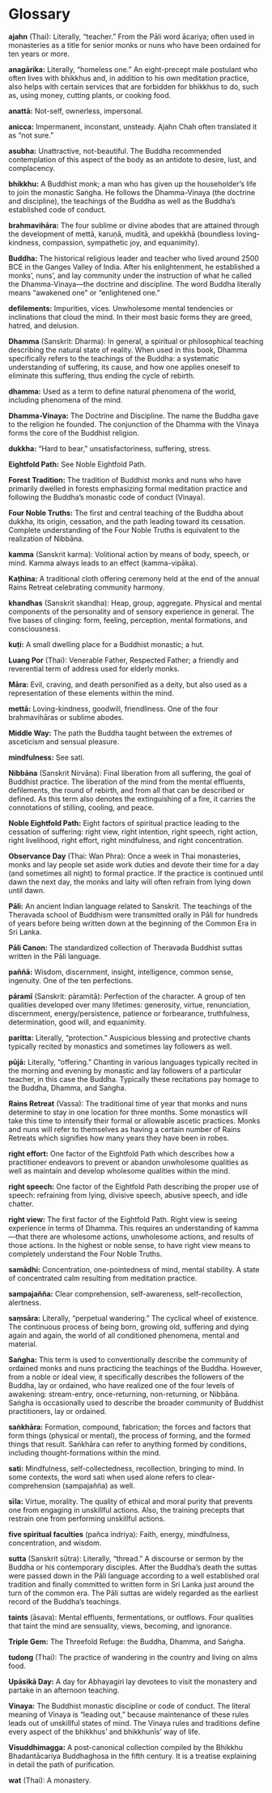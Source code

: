﻿# Glossary

**ajahn** (Thai): Literally, “teacher.” From the Pāli word ācariya;
often used in monasteries as a title for senior monks or nuns who have
been ordained for ten years or more.

**anagārika:** Literally, “homeless one.” An eight-precept male
postulant who often lives with bhikkhus and, in addition to his own
meditation practice, also helps with certain services that are forbidden
for bhikkhus to do, such as, using money, cutting plants, or cooking
food.

**anattā:** Not-self, ownerless, impersonal.

**anicca:** Impermanent, inconstant, unsteady. Ajahn Chah often
translated it as “not sure.”

**asubha:** Unattractive, not-beautiful. The Buddha recommended
contemplation of this aspect of the body as an antidote to desire, lust,
and complacency.

**bhikkhu:** A Buddhist monk; a man who has given up the householder’s
life to join the monastic Saṅgha. He follows the Dhamma-Vinaya (the
doctrine and discipline), the teachings of the Buddha as well as the
Buddha’s established code of conduct.

**brahmavihāra:** The four sublime or divine abodes that are attained
through the development of mettā, karuṇā, muditā, and upekkhā (boundless
loving-kindness, compassion, sympathetic joy, and equanimity).

**Buddha:** The historical religious leader and teacher who lived around
2500 BCE in the Ganges Valley of India. After his enlightenment, he
established a monks’, nuns’, and lay community under the instruction of what
he called the Dhamma-Vinaya—the doctrine and discipline. The word Buddha
literally means “awakened one” or “enlightened one.”

**defilements:** Impurities, vices. Unwholesome mental tendencies or
inclinations that cloud the mind. In their most basic forms they are
greed, hatred, and delusion.

**Dhamma** (Sanskrit: Dharma): In general, a spiritual or philosophical
teaching describing the natural state of reality. When used in this
book, Dhamma specifically refers to the teachings of the Buddha: a
systematic understanding of suffering, its cause, and how one applies
oneself to eliminate this suffering, thus ending the cycle of rebirth.

**dhamma:** Used as a term to define natural phenomena of the world,
including phenomena of the mind.

**Dhamma-Vinaya:** The Doctrine and Discipline. The name the Buddha gave
to the religion he founded. The conjunction of the Dhamma with the
Vinaya forms the core of the Buddhist religion.

**dukkha:** “Hard to bear,” unsatisfactoriness, suffering, stress.

**Eightfold Path:** See Noble Eightfold Path.

**Forest Tradition:** The tradition of Buddhist monks and nuns who have
primarily dwelled in forests emphasizing formal meditation practice and
following the Buddha’s monastic code of conduct (Vinaya).

**Four Noble Truths:** The first and central teaching of the Buddha
about dukkha, its origin, cessation, and the path leading toward its
cessation. Complete understanding of the Four Noble Truths is equivalent
to the realization of Nibbāna.

**kamma** (Sanskrit karma): Volitional action by means of body, speech,
or mind. Kamma always leads to an effect (kamma-vipāka).

**Kaṭhina:** A traditional cloth offering ceremony held at the end of
the annual Rains Retreat celebrating community harmony.

**khandhas** (Sanskrit skandha): Heap, group, aggregate. Physical and
mental components of the personality and of sensory experience in
general. The five bases of clinging: form, feeling, perception, mental
formations, and consciousness.

**kuṭi:** A small dwelling place for a Buddhist monastic; a hut.

**Luang Por** (Thai): Venerable Father, Respected Father; a friendly and
reverential term of address used for elderly monks.

**Māra:** Evil, craving, and death personified as a deity, but also used
as a representation of these elements within the mind.

**mettā:** Loving-kindness, goodwill, friendliness. One of the four
brahmavihāras or sublime abodes.

**Middle Way:** The path the Buddha taught between the extremes of
asceticism and sensual pleasure.

**mindfulness:** See sati.

**Nibbāna** (Sanskrit Nirvāṇa): Final liberation from all suffering, the
goal of Buddhist practice. The liberation of the mind from the mental
effluents, defilements, the round of rebirth, and from all that can be
described or defined. As this term also denotes the extinguishing of a
fire, it carries the connotations of stilling, cooling, and peace.

**Noble Eightfold Path:** Eight factors of spiritual practice leading to
the cessation of suffering: right view, right intention, right speech,
right action, right livelihood, right effort, right mindfulness, and
right concentration.

**Observance Day** (Thai: Wan Phra): Once a week in Thai monasteries,
monks and lay people set aside work duties and devote their time for a
day (and sometimes all night) to formal practice. If the practice is
continued until dawn the next day, the monks and laity will often
refrain from lying down until dawn.

**Pāli:** An ancient Indian language related to Sanskrit. The teachings
of the Theravada school of Buddhism were transmitted orally in Pāli for
hundreds of years before being written down at the beginning of the
Common Era in Sri Lanka.

**Pāli Canon:** The standardized collection of Theravada Buddhist suttas
written in the Pāli language.

**paññā:** Wisdom, discernment, insight, intelligence, common sense,
ingenuity. One of the ten perfections.

**pāramī** (Sanskrit: pāramitā): Perfection of the character. A group of
ten qualities developed over many lifetimes: generosity, virtue,
renunciation, discernment, energy/persistence, patience or forbearance,
truthfulness, determination, good will, and equanimity.

**paritta:** Literally, “protection.” Auspicious blessing and protective
chants typically recited by monastics and sometimes lay followers as
well.

**pūjā:** Literally, “offering.” Chanting in various languages typically
recited in the morning and evening by monastic and lay followers of a
particular teacher, in this case the Buddha. Typically these recitations
pay homage to the Buddha, Dhamma, and Saṅgha.

**Rains Retreat** (Vassa): The traditional time of year that monks and
nuns determine to stay in one location for three months. Some monastics
will take this time to intensify their formal or allowable ascetic
practices. Monks and nuns will refer to themselves as having a certain
number of Rains Retreats which signifies how many years they have been
in robes.

**right effort:** One factor of the Eightfold Path which describes how a
practitioner endeavors to prevent or abandon unwholesome qualities as
well as maintain and develop wholesome qualities within the mind.

**right speech:** One factor of the Eightfold Path describing the proper
use of speech: refraining from lying, divisive speech, abusive speech,
and idle chatter.

**right view:** The first factor of the Eightfold Path. Right view is
seeing experience in terms of Dhamma. This requires an understanding of
kamma—that there are wholesome actions, unwholesome actions, and results
of those actions. In the highest or noble sense, to have right view
means to completely understand the Four Noble Truths.

**samādhi:** Concentration, one-pointedness of mind, mental stability. A
state of concentrated calm resulting from meditation practice.

**sampajañña:** Clear comprehension, self-awareness, self-recollection,
alertness.

**saṃsāra:** Literally, “perpetual wandering.” The cyclical wheel of
existence. The continuous process of being born, growing old, suffering
and dying again and again, the world of all conditioned phenomena,
mental and material.

**Saṅgha:** This term is used to conventionally describe the community
of ordained monks and nuns practicing the teachings of the Buddha.
However, from a noble or ideal view, it specifically describes the
followers of the Buddha, lay or ordained, who have realized one of the
four levels of awakening: stream-entry, once-returning, non-returning,
or Nibbāna. Saṅgha is occasionally used to describe the broader
community of Buddhist practitioners, lay or ordained.

**saṅkhāra:** Formation, compound, fabrication; the forces and factors
that form things (physical or mental), the process of forming, and the
formed things that result. Saṅkhāra can refer to anything formed by
conditions, including thought-formations within the mind.

**sati:** Mindfulness, self-collectedness, recollection, bringing to
mind.  In some contexts, the word sati when used alone refers to
clear-comprehension (sampajañña) as well.

**sīla:** Virtue, morality. The quality of ethical and moral purity that
prevents one from engaging in unskillful actions. Also, the training
precepts that restrain one from performing unskillful actions.

**five spiritual faculties** (pañca indriya): Faith, energy,
mindfulness, concentration, and wisdom.

**sutta** (Sanskrit sūtra): Literally, “thread.” A discourse or sermon
by the Buddha or his contemporary disciples. After the Buddha’s death
the suttas were passed down in the Pāli language according to a well
established oral tradition and finally committed to written form in Sri
Lanka just around the turn of the common era. The Pāli suttas are widely
regarded as the earliest record of the Buddha’s teachings.


**taints** (āsava): Mental effluents, fermentations, or outflows. Four
qualities that taint the mind are sensuality, views, becoming, and
ignorance.

**Triple Gem:** The Threefold Refuge: the Buddha, Dhamma, and Saṅgha.

**tudong** (Thai): The practice of wandering in the country and living
on alms food.

**Upāsikā Day:** A day for Abhayagiri lay devotees to visit the
monastery and partake in an afternoon teaching.

**Vinaya:** The Buddhist monastic discipline or code of conduct. The
literal meaning of Vinaya is “leading out,” because maintenance of these
rules leads out of unskillful states of mind. The Vinaya rules and
traditions define every aspect of the bhikkhus’ and bhikkhunīs’ way of
life.

**Visuddhimagga:** A post-canonical collection compiled by the Bhikkhu
Bhadantācariya Buddhaghosa in the fifth century. It is a treatise
explaining in detail the path of purification.

**wat** (Thai): A monastery.

